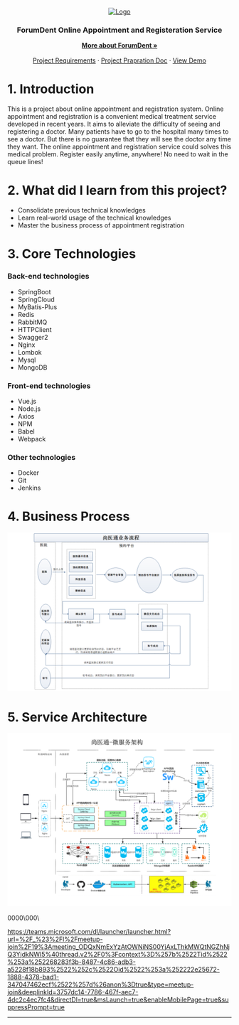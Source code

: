 
<!-- PROJECT LOGO -->
<br />
<div align="center">
  <a href="https://softtech.com.tr">
    <img src="https://forumdent.com.tr/img/ForumDent.png" alt="Logo" height="80">
  </a>

<h3 align="center">ForumDent Online Appointment and Registeration Service</h3>

  <p align="center">
    <a href="https://www.forumdent.com"><strong>More about ForumDent »</strong></a>
    <br />
    <br />
    <a href="https://github.com/165-Softtech-Patika-Java-Spring/bitirmeprojesi-UyCoder/blob/main/BitirmeProjesiTalepleri.md">Project Requirements</a>
    ·
    <a href="https://github.com/165-Softtech-Patika-Java-Spring/bitirmeprojesi-UyCoder/blob/main/BitirmeProjesiHazirlikDokumani.pdf">Project Prapration Doc</a>
    ·
    <a href="https://github.com/othneildrew/Best-README-Template/issues">View Demo</a>
  </p>
</div>



# 1. Introduction
This is a project about online appointment and registration system. Online appointment and registration is a convenient medical treatment service developed in recent years. It aims to alleviate the difficulty of seeing and registering a doctor.
Many patients have to go to the hospital many times to see a doctor. But there is no guarantee that they will see the doctor any time they want.
The online appointment and registration service could solves this medical problem. Register easily anytime, anywhere! No need to wait in the queue lines!

# 2. What did I learn from this project?

- Consolidate previous technical knowledges
- Learn real-world usage of the technical knowledges
- Master the business process of appointment registration

# 3. Core Technologies
### Back-end technologies
- SpringBoot
- SpringCloud
- MyBatis-Plus
- Redis
- RabbitMQ
- HTTPClient
- Swagger2
- Nginx
- Lombok
- Mysql
- MongoDB
### Front-end technologies
- Vue.js
- Node.js
- Axios
- NPM
- Babel
- Webpack
### Other technologies
- Docker
- Git
- Jenkins

# 4. Business Process
![](./PicsForReadmeFile/01.png)

# 5. Service Architecture
![](./PicsForReadmeFile/02.png)






0000\000\\

https://teams.microsoft.com/dl/launcher/launcher.html?url=%2F_%23%2Fl%2Fmeetup-join%2F19%3Ameeting_ODQxNmExYzAtOWNiNS00YjAxLThkMWQtNGZhNjQ3YjdkNWI5%40thread.v2%2F0%3Fcontext%3D%257b%2522Tid%2522%253a%252268283f3b-8487-4c86-adb3-a5228f18b893%2522%252c%2522Oid%2522%253a%252222e25672-1888-4378-bad1-347047462ecf%2522%257d%26anon%3Dtrue&type=meetup-join&deeplinkId=3757dc14-7786-467f-aec7-4dc2c4ec7fc4&directDl=true&msLaunch=true&enableMobilePage=true&suppressPrompt=true

------


